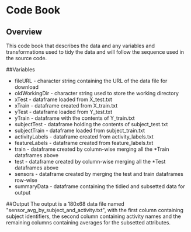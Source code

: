 
# Code Book
## Overview
This code book that describes the data and any variables and transformations used to tidy the data and will follow the sequence used in the source code.


##Variables
* fileURL - character string containing the URL of the data file for download
* oldWorkingDir - character string used to store the working directory
* xTest - dataframe loaded from X_test.txt
* xTrain - dataframe created from X_train.txt
* yTest - dataframe loaded from Y_test.txt
* yTrain - dataframe with the contents of Y_train.txt
* subjectTest - dataframe holding the contents of subject_test.txt
* subjectTrain - dataframe loaded from subject_train.txt
* activityLabels - dataframe created from activity_labels.txt
* featureLabels - dataframe created from feature_labels.txt
* train - dataframe created by column-wise merging all the *Train dataframes above
* test - dataframe created by column-wise merging all the *Test dataframes above
* sensors - dataframe created by merging the test and train dataframes row-wise
* summaryData - dataframe containing the tidied and subsetted data for output

##Output 
The output is a 180x68 data file named "sensor_avg_by_subject_and_activity.txt", with the first column containing subject identifiers, the second column containing activity names and the remaining columns containing averages for the subsetted attributes.
